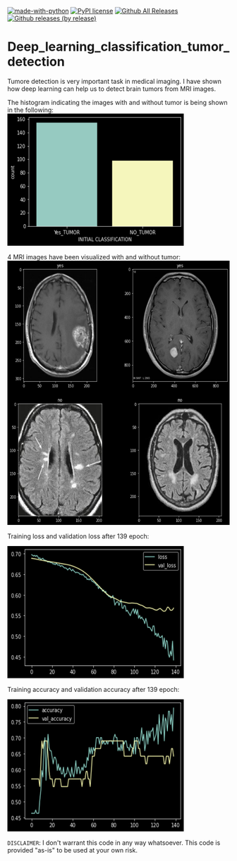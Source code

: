 [![made-with-python](https://img.shields.io/badge/Made%20with-Python-1f425f.svg)](https://www.python.org/)
[![PyPI license](https://img.shields.io/pypi/l/ansicolortags.svg)](https://pypi.python.org/pypi/ansicolortags/)
[![Github All Releases](https://img.shields.io/github/downloads/Sarvandani/Deep_learning_classification_tumor_detection/total.svg)]()
[![Github releases (by release)](https://img.shields.io/github/downloads/Sarvandani/Deep_learning_classification_tumor_detection/total.svg)](https://GitHub.com//Sarvandani/Deep_learning_classification_tumor_detection/releases/)



  
# Deep_learning_classification_tumor_detection
Tumore detection is very important task in medical imaging. I have shown how deep learning can help us to detect brain tumors from MRI images.


The histogram indicating the images with and without tumor is being shown in the following:
<img src="histo.png" width="400" height="300">

4 MRI images have been visualized with and without tumor:
<img src="MRI.png" width="800" height="600">

Training loss and validation loss after 139 epoch:

<img src="loss.png" width="400" height="300">

Training accuracy and validation accuracy after 139 epoch:

<img src="accuracy.png" width="400" height="300">



`DISCLAIMER`: I don't warrant this code in any way whatsoever. This code is provided "as-is" to be used at your own risk.
